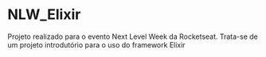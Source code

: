 # NLW_Elixir
Projeto realizado para o evento Next Level Week da Rocketseat. Trata-se de um projeto introdutório para o uso do framework Elixir

